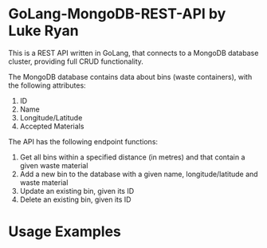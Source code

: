 # GoLang-MongoDB-REST-API by Luke Ryan

This is a REST API written in GoLang, that connects to a MongoDB database cluster, providing full CRUD functionality.

The MongoDB database contains data about bins (waste containers), with the following attributes:
1. ID
2. Name
3. Longitude/Latitude
4. Accepted Materials


The API has the following endpoint functions:
1. Get all bins within a specified distance (in metres) and that contain a given waste material
2. Add a new bin to the database with a given name, longitude/latitude and waste material
3. Update an existing bin, given its ID
4. Delete an existing bin, given its ID

# Usage Examples
